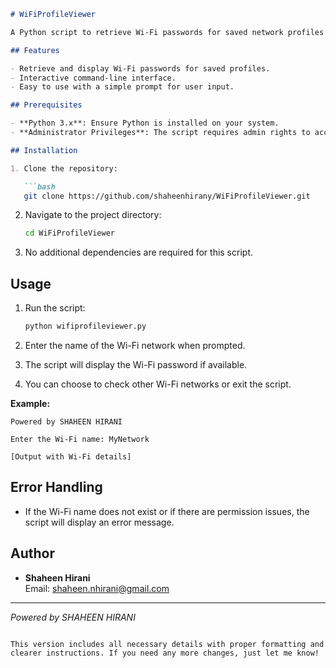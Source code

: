 ```markdown
# WiFiProfileViewer

A Python script to retrieve Wi-Fi passwords for saved network profiles on Windows using the `netsh` command. The script allows users to view the password for a specified Wi-Fi network and can repeatedly check different networks as needed.

## Features

- Retrieve and display Wi-Fi passwords for saved profiles.
- Interactive command-line interface.
- Easy to use with a simple prompt for user input.

## Prerequisites

- **Python 3.x**: Ensure Python is installed on your system.
- **Administrator Privileges**: The script requires admin rights to access Wi-Fi profiles.

## Installation

1. Clone the repository:

   ```bash
   git clone https://github.com/shaheenhirany/WiFiProfileViewer.git
   ```

2. Navigate to the project directory:

   ```bash
   cd WiFiProfileViewer
   ```

3. No additional dependencies are required for this script.

## Usage

1. Run the script:

   ```bash
   python wifiprofileviewer.py
   ```

2. Enter the name of the Wi-Fi network when prompted.

3. The script will display the Wi-Fi password if available.

4. You can choose to check other Wi-Fi networks or exit the script.

**Example:**

```
Powered by SHAHEEN HIRANI

Enter the Wi-Fi name: MyNetwork

[Output with Wi-Fi details]
```

## Error Handling

- If the Wi-Fi name does not exist or if there are permission issues, the script will display an error message.

## Author

- **Shaheen Hirani**  
  Email: [shaheen.nhirani@gmail.com](mailto:shaheen.nhirani@gmail.com)

---

*Powered by SHAHEEN HIRANI*
```

This version includes all necessary details with proper formatting and clearer instructions. If you need any more changes, just let me know!
